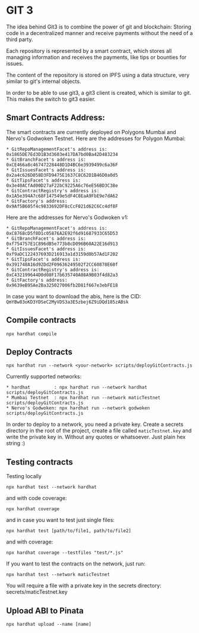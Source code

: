 # GIT 3

The idea behind Git3 is to combine the power of git and blockchain: Storing code in a decentralized manner and receive payments without the need of a third party.

Each repository is represented by a smart contract, which stores all managing information and receives the payments, like tips or bounties for issues.

The content of the repository is stored on IPFS using a data structure, very similar to git's internal objects. 

In order to be able to use git3, a git3 client is created, which is similar to git. This makes the switch to git3 easier.


## Smart Contracts Address:
The smart contracts are currently deployed on Polygons Mumbai and Nervo's Godwoken Testnet.
Here are the addresses for Polygon Mumbai:

    * GitRepoManagementFacet's address is: 0x1865DE7Ed3D1B3d3603e417DA7bd0Ba42D483234
    * GitBranchFacet's address is:         0xCE466a8c46747228448D1D4BC6e3939499c6a36F
    * GitIssuesFacet's address is:         0x2a4c626D058D3FD9475E1637C8C62D1B46D0a0d5
    * GitTipsFacet's address is:           0x3e40ACfAd00D27aF22bC9225A6c76eE56BD3C38e
    * GitContractRegistry's address is:    0x1A5e394A7c68F147549e5dF4C8EaA9FbE9e7dA62
    * GitFactory's address:                0x9Af5B605f4c9833692DF8cCcF021d62C6Cc4df8F

Here are the addresses for Nervo's Godwoken v1:

    * GitRepoManagementFacet's address is: 0xC8768cD5f8D1c05876A2E92f6d91687933C65D53
    * GitBranchFacet's address is:         0xf754757E1C896dB5e773b8cD096B60A22E16d913
    * GitIssuesFacet's address is:         0xf9aDC122437693D216913a1d3159d0b57Ad1F202
    * GitTipsFacet's address is:           0x391748A16d92Dd2F09636249502f2CC60878E60f
    * GitContractRegistry's address is:    0xC432199644D0d08F17b635740A08A9B03f4d82a3
    * GitFactory's address:                0x9639eB95Ae2Ba325027006fb2D81f667e3ebFE18

In case you want to download the abis, here is the CID: `QmYBw83oKD3YDSeC2MyVDS3a3E5zbej6Z9iDQd185zABsk`

## Compile contracts

```
npx hardhat compile
```

## Deploy Contracts
```
npx hardhat run --network <your-network> scripts/deployGitContracts.js
```
Currently supported networks:

    * hardhat         : npx hardhat run --network hardhat scripts/deployGitContracts.js
    * Mumbai Testnet  : npx hardhat run --network maticTestnet scripts/deployGitContracts.js
    * Nervo's Godwoken: npx hardhat run --network godwoken scripts/deployGitContracts.js

In order to deploy to a network, you need a private key. Create a secrets directory in the root of the project, create a file called `maticTestnet.key` and write the private key in. Without any quotes or whatsoever. Just plain hex string :)

## Testing contracts
Testing locally
```
npx hardhat test --network hardhat
```
and with code coverage:
```
npx hardhat coverage
```
and in case you want to test just single files:
```
npx hardhat test [path/to/file1, path/to/file2]
```
and with coverage:
```
npx hardhat coverage --testfiles "test/*.js"
```

If you want to test the contracts on the network, just run:
```
npx hardhat test --network maticTestnet
```
You will require a file with a private key in the secrets directory: secrets/maticTestnet.key

## Upload ABI to Pinata

```
npx hardhat upload --name [name]
```